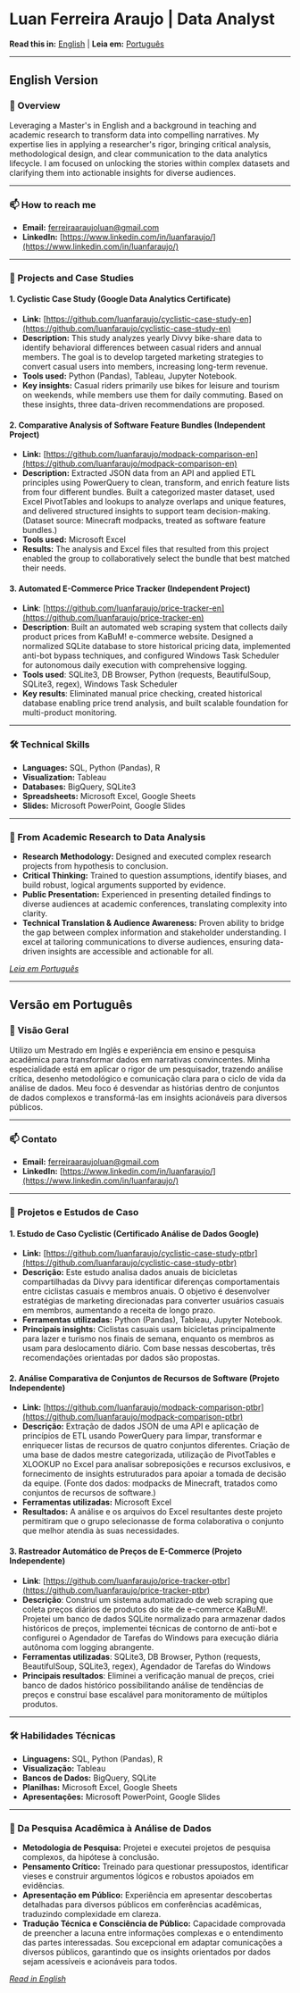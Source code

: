 # Luan Ferreira Araujo | Data Analyst

**Read this in:** [English](#english-version) | **Leia em:** [Português](#versão-em-português)

---

## English Version

### 📌 Overview
Leveraging a Master's in English and a background in teaching and academic research to transform data into compelling narratives. My expertise lies in applying a researcher's rigor, bringing critical analysis, methodological design, and clear communication to the data analytics lifecycle. I am focused on unlocking the stories within complex datasets and clarifying them into actionable insights for diverse audiences.

---

### 📫 How to reach me

- **Email:** ferreiraaraujoluan@gmail.com
- **LinkedIn:** [https://www.linkedin.com/in/luanfaraujo/](https://www.linkedin.com/in/luanfaraujo/)

---

### 📂 Projects and Case Studies

#### 1. Cyclistic Case Study (Google Data Analytics Certificate)
- **Link:** [https://github.com/luanfaraujo/cyclistic-case-study-en](https://github.com/luanfaraujo/cyclistic-case-study-en)
- **Description:** This study analyzes yearly Divvy bike-share data to identify behavioral differences between casual riders and annual members. The goal is to develop targeted marketing strategies to convert casual users into members, increasing long-term revenue.
- **Tools used:** Python (Pandas), Tableau, Jupyter Notebook.
- **Key insights:** Casual riders primarily use bikes for leisure and tourism on weekends, while members use them for daily commuting. Based on these insights, three data-driven recommendations are proposed.

#### 2. Comparative Analysis of Software Feature Bundles (Independent Project)
- **Link:** [https://github.com/luanfaraujo/modpack-comparison-en](https://github.com/luanfaraujo/modpack-comparison-en)
- **Description:** Extracted JSON data from an API and applied ETL principles using PowerQuery to clean, transform, and enrich feature lists from four different bundles. Built a categorized master dataset, used Excel PivotTables and lookups to analyze overlaps and unique features, and delivered structured insights to support team decision-making. (Dataset source: Minecraft modpacks, treated as software feature bundles.)
- **Tools used:** Microsoft Excel
- **Results:** The analysis and Excel files that resulted from this project enabled the group to collaboratively select the bundle that best matched their needs.

#### 3. Automated E-Commerce Price Tracker (Independent Project)

- **Link**: [https://github.com/luanfaraujo/price-tracker-en](https://github.com/luanfaraujo/price-tracker-en)
- **Description**: Built an automated web scraping system that collects daily product prices from KaBuM! e-commerce website. Designed a normalized SQLite database to store historical pricing data, implemented anti-bot bypass techniques, and configured Windows Task Scheduler for autonomous daily execution with comprehensive logging.
- **Tools used**: SQLite3, DB Browser, Python (requests, BeautifulSoup, SQLite3, regex), Windows Task Scheduler
- **Key results**: Eliminated manual price checking, created historical database enabling price trend analysis, and built scalable foundation for multi-product monitoring.

---

### 🛠️ Technical Skills

- **Languages:** SQL, Python (Pandas), R
- **Visualization:** Tableau
- **Databases:** BigQuery, SQLite3
- **Spreadsheets:** Microsoft Excel, Google Sheets
- **Slides:** Microsoft PowerPoint, Google Slides

---

### 🎯 From Academic Research to Data Analysis

- **Research Methodology:** Designed and executed complex research projects from hypothesis to conclusion.
- **Critical Thinking:** Trained to question assumptions, identify biases, and build robust, logical arguments supported by evidence.
- **Public Presentation:** Experienced in presenting detailed findings to diverse audiences at academic conferences, translating complexity into clarity.
- **Technical Translation & Audience Awareness:** Proven ability to bridge the gap between complex information and stakeholder understanding. I excel at tailoring communications to diverse audiences, ensuring data-driven insights are accessible and actionable for all.

*[Leia em Português](#versão-em-português)*

---

## Versão em Português

### 📌 Visão Geral
Utilizo um Mestrado em Inglês e experiência em ensino e pesquisa acadêmica para transformar dados em narrativas convincentes. Minha especialidade está em aplicar o rigor de um pesquisador, trazendo análise crítica, desenho metodológico e comunicação clara para o ciclo de vida da análise de dados. Meu foco é desvendar as histórias dentro de conjuntos de dados complexos e transformá-las em insights acionáveis para diversos públicos.

---

### 📫 Contato

- **Email:** ferreiraaraujoluan@gmail.com
- **LinkedIn:** [https://www.linkedin.com/in/luanfaraujo/](https://www.linkedin.com/in/luanfaraujo/)

---

### 📂 Projetos e Estudos de Caso

#### 1. Estudo de Caso Cyclistic (Certificado Análise de Dados Google)
- **Link:** [https://github.com/luanfaraujo/cyclistic-case-study-ptbr](https://github.com/luanfaraujo/cyclistic-case-study-ptbr)
- **Descrição:** Este estudo analisa dados anuais de bicicletas compartilhadas da Divvy para identificar diferenças comportamentais entre ciclistas casuais e membros anuais. O objetivo é desenvolver estratégias de marketing direcionadas para converter usuários casuais em membros, aumentando a receita de longo prazo.
- **Ferramentas utilizadas:** Python (Pandas), Tableau, Jupyter Notebook.
- **Principais insights:** Ciclistas casuais usam bicicletas principalmente para lazer e turismo nos finais de semana, enquanto os membros as usam para deslocamento diário. Com base nessas descobertas, três recomendações orientadas por dados são propostas.


#### 2. Análise Comparativa de Conjuntos de Recursos de Software (Projeto Independente)
- **Link:** [https://github.com/luanfaraujo/modpack-comparison-ptbr](https://github.com/luanfaraujo/modpack-comparison-ptbr)
- **Descrição:** Extração de dados JSON de uma API e aplicação de princípios de ETL usando PowerQuery para limpar, transformar e enriquecer listas de recursos de quatro conjuntos diferentes. Criação de uma base de dados mestre categorizada, utilização de PivotTables e XLOOKUP no Excel para analisar sobreposições e recursos exclusivos, e fornecimento de insights estruturados para apoiar a tomada de decisão da equipe. (Fonte dos dados: modpacks de Minecraft, tratados como conjuntos de recursos de software.)  
- **Ferramentas utilizadas:** Microsoft Excel  
- **Resultados:** A análise e os arquivos do Excel resultantes deste projeto permitiram que o grupo selecionasse de forma colaborativa o conjunto que melhor atendia às suas necessidades.


#### 3. Rastreador Automático de Preços de E-Commerce (Projeto Independente)

- **Link**: [https://github.com/luanfaraujo/price-tracker-ptbr](https://github.com/luanfaraujo/price-tracker-ptbr)
- **Descrição**: Construí um sistema automatizado de web scraping que coleta preços diários de produtos do site de e-commerce KaBuM!. Projetei um banco de dados SQLite normalizado para armazenar dados históricos de preços, implementei técnicas de contorno de anti-bot e configurei o Agendador de Tarefas do Windows para execução diária autônoma com logging abrangente.
- **Ferramentas utilizadas**: SQLite3, DB Browser, Python (requests, BeautifulSoup, SQLite3, regex), Agendador de Tarefas do Windows
- **Principais resultados**: Eliminei a verificação manual de preços, criei banco de dados histórico possibilitando análise de tendências de preços e construí base escalável para monitoramento de múltiplos produtos.

---

### 🛠️ Habilidades Técnicas

- **Linguagens:** SQL, Python (Pandas), R
- **Visualização:** Tableau
- **Bancos de Dados:** BigQuery, SQLite
- **Planilhas:** Microsoft Excel, Google Sheets
- **Apresentações:** Microsoft PowerPoint, Google Slides

---

### 🎯 Da Pesquisa Acadêmica à Análise de Dados

- **Metodologia de Pesquisa:** Projetei e executei projetos de pesquisa complexos, da hipótese à conclusão.
- **Pensamento Crítico:** Treinado para questionar pressupostos, identificar vieses e construir argumentos lógicos e robustos apoiados em evidências.
- **Apresentação em Público:** Experiência em apresentar descobertas detalhadas para diversos públicos em conferências acadêmicas, traduzindo complexidade em clareza.
- **Tradução Técnica e Consciência de Público:** Capacidade comprovada de preencher a lacuna entre informações complexas e o entendimento das partes interessadas. Sou excepcional em adaptar comunicações a diversos públicos, garantindo que os insights orientados por dados sejam acessíveis e acionáveis para todos.

*[Read in English](#english-version)*
